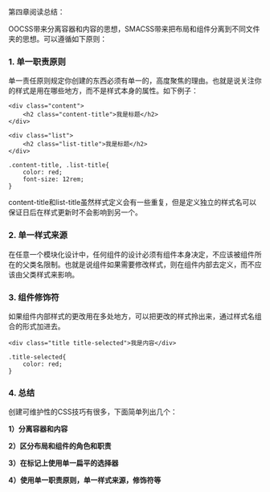 第四章阅读总结：

OOCSS带来分离容器和内容的思想，SMACSS带来把布局和组件分离到不同文件夹的思想。可以遵循如下原则：

### 1. 单一职责原则

单一责任原则规定你创建的东西必须有单一的，高度聚焦的理由。也就是说关注你的样式是用在哪些地方，而不是样式本身的属性。如下例子：

```
<div class="content">
    <h2 class="content-title">我是标题</h2>
</div>

<div class="list">
    <h2 class="list-title">我是标题</h2>
</div>

.content-title, .list-title{
    color: red;
    font-size: 12rem;
}
```

content-title和list-title虽然样式定义会有一些重复，但是定义独立的样式名可以保证日后在样式更新时不会影响到另一个。

### 2. 单一样式来源

在任意一个模块化设计中，任何组件的设计必须有组件本身决定，不应该被组件所在的父类名限制。也就是说组件如果需要修改样式，则在组件内部去定义，而不应该由父类样式来影响。

### 3. 组件修饰符

如果组件内部样式的更改用在多处地方，可以把更改的样式拎出来，通过样式名组合的形式加进去。

```
<div class="title title-selected">我是内容</div>

.title-selected{
    color: red;
}
```

### 4. 总结

创建可维护性的CSS技巧有很多，下面简单列出几个：

**1）分离容器和内容**

**2）区分布局和组件的角色和职责**

**3）在标记上使用单一扁平的选择器**

**4）使用单一职责原则，单一样式来源，修饰符等**

